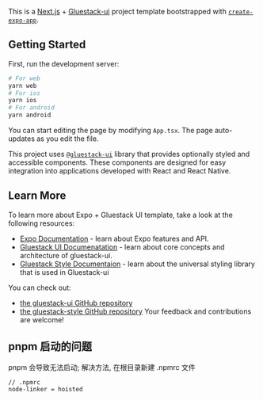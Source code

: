 This is a [Next.js](https://github.com/expo/expo) + [Gluestack-ui](https://ui.gluestack.io/) project template bootstrapped with [`create-expo-app`](https://docs.expo.dev/get-started/create-a-project/).

## Getting Started

First, run the development server:

```bash
# For web
yarn web
# For ios
yarn ios
# For android
yarn android
```

You can start editing the page by modifying `App.tsx`. The page auto-updates as you edit the file.

This project uses [`@gluestack-ui`](https://ui.gluestack.io/docs/overview/introduction) library that provides optionally styled and accessible components. These components are designed for easy integration into applications developed with React and React Native.

## Learn More

To learn more about Expo + Gluestack UI template, take a look at the following resources:

- [Expo Documentation](https://github.com/expo/expo) - learn about Expo features and API.
- [Gluestack UI Documenatation](https://ui.gluestack.io/docs/overview/introduction) - learn about core concepts and architecture of gluestack-ui.
- [Gluestack Style Documentaion](https://style.gluestack.io/docs/overview/introduction) - learn about the universal styling library that is used in Gluestack-ui

You can check out:

- [the gluestack-ui GitHub repository](https://github.com/gluestack/gluestack-ui)
- [the gluestack-style GitHub repository](https://github.com/gluestack/gluestack-style)
  Your feedback and contributions are welcome!

## pnpm 启动的问题

pnpm 会导致无法启动; 解决方法, 在根目录新建 .npmrc 文件

```
// .npmrc
node-linker = hoisted
```
